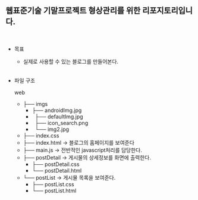 <h2> 웹표준기술 기말프로젝트 형상관리를 위한 리포지토리입니다. </h2>
<br>

* 목표
    * 실제로 사용할 수 있는 블로그를 만들어본다.
    
    <br>
* 파일 구조 
    
    web
    * ├── imgs
        *   ├── androidImg.jpg
        *   ├── defaultImg.jpg
        *   ├── icon_search.png
        *   └── img2.jpg
    * ├── index.css
    * ├── index.html -> 블로그의 홈페이지를 보여준다
    * ├── main.js -> 전반적인 javascript처리를 담당한다. 
    * ├── postDetail  -> 게시물의 상세정보를 화면에 출력한다.
        * ├── postDetail.css
        * └── postDetail.html
    * └── postList -> 게시물 목록을 보여준다.
        *  ├── postList.css
        *  └── postList.html



